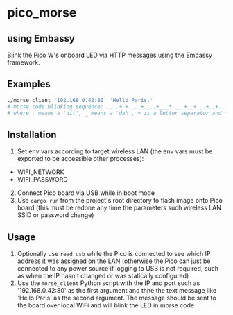 # pico_morse
## using Embassy

Blink the Pico W's onboard LED via HTTP messages using the Embassy framework.

## Examples
```bash
./morse_client '192.168.0.42:80' 'Hello Paris.'
# morse code blinking sequence: ....+.+._..+._..+___*.__.+._+._.+..+...
# where . means a 'dit', _ means a 'dah', + is a letter separator and * is a word separator.
```

## Installation
1. Set env vars according to target wireless LAN (the env vars must be exported to be accessible other processes):
* WIFI_NETWORK
* WIFI_PASSWORD
2. Connect Pico board via USB while in boot mode
3. Use `cargo run` from the project's root directory to flash image onto Pico board (this must be redone any time the parameters such wireless LAN SSID or password change)

## Usage
1. Optionally use `read_usb` while the Pico is connected to see which IP address it was assigned on the LAN (otherwise the Pico can just be connected to any power source if logging to USB is not required, such as when the IP hasn't changed or was statically configured)
2. Use the `morse_client` Python script with the IP and port such as '192.168.0.42:80' as the first argument and thne the text message like 'Hello Paris' as the second argument. The message should be sent to the board over local WiFi and will blink the LED in morse code
